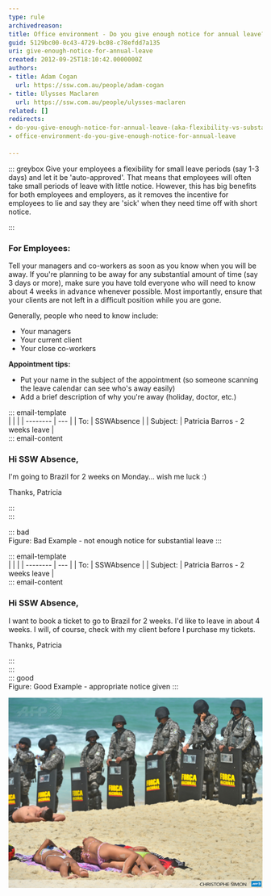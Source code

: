 ```yaml
---
type: rule
archivedreason: 
title: Office environment - Do you give enough notice for annual leave?
guid: 5129bc00-0c43-4729-bc08-c78efdd7a135
uri: give-enough-notice-for-annual-leave
created: 2012-09-25T18:10:42.0000000Z
authors:
- title: Adam Cogan
  url: https://ssw.com.au/people/adam-cogan
- title: Ulysses Maclaren
  url: https://ssw.com.au/people/ulysses-maclaren
related: []
redirects:
- do-you-give-enough-notice-for-annual-leave-(aka-flexibility-vs-substantial-notice)
- office-environment-do-you-give-enough-notice-for-annual-leave

---
```


::: greybox
Give your employees a flexibility for small leave periods (say 1-3 days) and let it be 'auto-approved'. That means that employees will often take small periods of leave with little notice. However, this has big benefits for both employees and employers, as it removes the incentive for employees to lie and say they are 'sick' when they need time off with short notice.

:::

### For Employees:


Tell your managers and co-workers as soon as you know when you will be away. If you're planning to be away for any substantial amount of time (say 3 days or more), make sure you have told everyone who will need to know about 4 weeks in advance whenever possible. Most importantly, ensure that your clients are not left in a difficult position while you are gone.

<!--endintro-->

Generally, people who need to know include:

* Your managers
* Your current client
* Your close co-workers



**Appointment tips:**

* Put your name in the subject of the appointment (so someone scanning the leave calendar can see who's away easily)
* Add a brief description of why you're away (holiday, doctor, etc.)

 
 
::: email-template  
|          |     |
| -------- | --- |
| To:      | SSWAbsence |
| Subject: | Patricia Barros - 2 weeks leave |  
::: email-content  
### Hi SSW Absence,  

I'm going to Brazil for 2 weeks on Monday... wish me luck :)

Thanks, Patricia

:::  
:::

::: bad  
Figure: Bad Example - not enough notice for substantial leave
:::

::: email-template  
|          |     |
| -------- | --- |
| To:      | SSWAbsence |
| Subject: | Patricia Barros - 2 weeks leave |  
::: email-content  

### Hi SSW Absence,  

I want to book a ticket to go to Brazil for 2 weeks.
I'd like to leave in about 4 weeks. I will, of course, check with my client before I purchase my tickets.

Thanks, Patricia

:::  
:::  
::: good  
Figure: Good Example - appropriate notice given
:::


![Figure: Did you give enough notice, or do we need to track you down?](BeachEnforcers.jpg)
